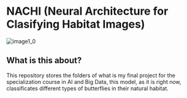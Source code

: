 # NACHI (Neural Architecture for Clasifying Habitat Images)

![image1_0](https://github.com/SergioManuelJob/NACHI/assets/113922195/f7ba54c1-2dde-4808-9ca0-e49ad1f1fd1a)

## What is this about?

This repository stores the folders of what is my final project for the specialization course in AI and Big Data, this model, as it is right now, classificates different types of butterflies in their natural habitat.


